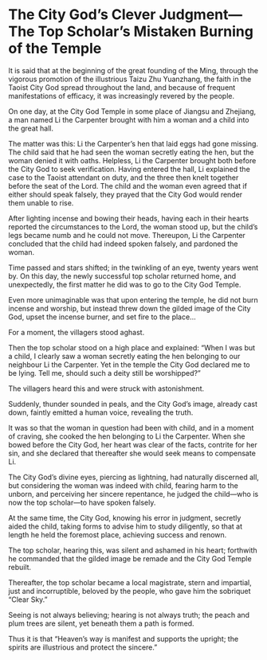 # The City God’s Clever Judgment—The Top Scholar’s Mistaken Burning of the Temple

It is said that at the beginning of the great founding of the Ming, through the vigorous promotion of the illustrious Taizu Zhu Yuanzhang, the faith in the Taoist City God spread throughout the land, and because of frequent manifestations of efficacy, it was increasingly revered by the people.

On one day, at the City God Temple in some place of Jiangsu and Zhejiang, a man named Li the Carpenter brought with him a woman and a child into the great hall.

The matter was this: Li the Carpenter’s hen that laid eggs had gone missing. The child said that he had seen the woman secretly eating the hen, but the woman denied it with oaths. Helpless, Li the Carpenter brought both before the City God to seek verification. Having entered the hall, Li explained the case to the Taoist attendant on duty, and the three then knelt together before the seat of the Lord. The child and the woman even agreed that if either should speak falsely, they prayed that the City God would render them unable to rise.

After lighting incense and bowing their heads, having each in their hearts reported the circumstances to the Lord, the woman stood up, but the child’s legs became numb and he could not move. Thereupon, Li the Carpenter concluded that the child had indeed spoken falsely, and pardoned the woman.

Time passed and stars shifted; in the twinkling of an eye, twenty years went by. On this day, the newly successful top scholar returned home, and unexpectedly, the first matter he did was to go to the City God Temple.

Even more unimaginable was that upon entering the temple, he did not burn incense and worship, but instead threw down the gilded image of the City God, upset the incense burner, and set fire to the place...

For a moment, the villagers stood aghast.

Then the top scholar stood on a high place and explained: “When I was but a child, I clearly saw a woman secretly eating the hen belonging to our neighbour Li the Carpenter. Yet in the temple the City God declared me to be lying. Tell me, should such a deity still be worshipped?”

The villagers heard this and were struck with astonishment.

Suddenly, thunder sounded in peals, and the City God’s image, already cast down, faintly emitted a human voice, revealing the truth.

It was so that the woman in question had been with child, and in a moment of craving, she cooked the hen belonging to Li the Carpenter. When she bowed before the City God, her heart was clear of the facts, contrite for her sin, and she declared that thereafter she would seek means to compensate Li.

The City God’s divine eyes, piercing as lightning, had naturally discerned all, but considering the woman was indeed with child, fearing harm to the unborn, and perceiving her sincere repentance, he judged the child—who is now the top scholar—to have spoken falsely.

At the same time, the City God, knowing his error in judgment, secretly aided the child, taking forms to advise him to study diligently, so that at length he held the foremost place, achieving success and renown.

The top scholar, hearing this, was silent and ashamed in his heart; forthwith he commanded that the gilded image be remade and the City God Temple rebuilt.

Thereafter, the top scholar became a local magistrate, stern and impartial, just and incorruptible, beloved by the people, who gave him the sobriquet “Clear Sky.”

Seeing is not always believing; hearing is not always truth; the peach and plum trees are silent, yet beneath them a path is formed.

Thus it is that “Heaven’s way is manifest and supports the upright; the spirits are illustrious and protect the sincere.”
